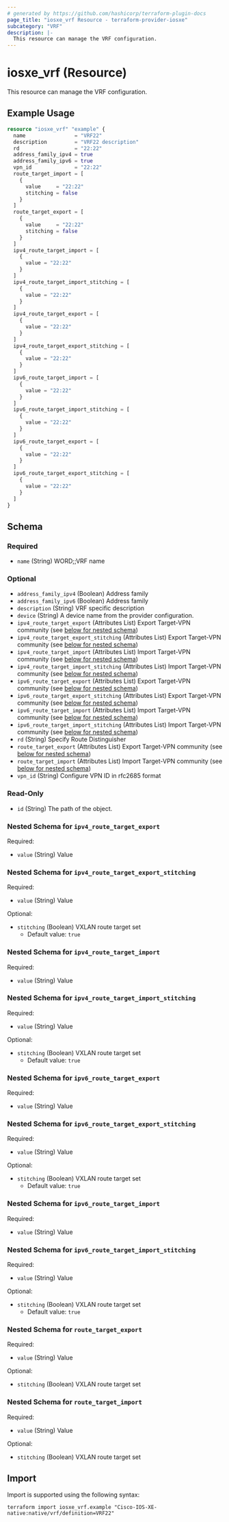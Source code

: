 ```yaml
---
# generated by https://github.com/hashicorp/terraform-plugin-docs
page_title: "iosxe_vrf Resource - terraform-provider-iosxe"
subcategory: "VRF"
description: |-
  This resource can manage the VRF configuration.
---
```


# iosxe_vrf (Resource)

This resource can manage the VRF configuration.

## Example Usage

```terraform
resource "iosxe_vrf" "example" {
  name                = "VRF22"
  description         = "VRF22 description"
  rd                  = "22:22"
  address_family_ipv4 = true
  address_family_ipv6 = true
  vpn_id              = "22:22"
  route_target_import = [
    {
      value     = "22:22"
      stitching = false
    }
  ]
  route_target_export = [
    {
      value     = "22:22"
      stitching = false
    }
  ]
  ipv4_route_target_import = [
    {
      value = "22:22"
    }
  ]
  ipv4_route_target_import_stitching = [
    {
      value = "22:22"
    }
  ]
  ipv4_route_target_export = [
    {
      value = "22:22"
    }
  ]
  ipv4_route_target_export_stitching = [
    {
      value = "22:22"
    }
  ]
  ipv6_route_target_import = [
    {
      value = "22:22"
    }
  ]
  ipv6_route_target_import_stitching = [
    {
      value = "22:22"
    }
  ]
  ipv6_route_target_export = [
    {
      value = "22:22"
    }
  ]
  ipv6_route_target_export_stitching = [
    {
      value = "22:22"
    }
  ]
}
```

<!-- schema generated by tfplugindocs -->
## Schema

### Required

- `name` (String) WORD;;VRF name

### Optional

- `address_family_ipv4` (Boolean) Address family
- `address_family_ipv6` (Boolean) Address family
- `description` (String) VRF specific description
- `device` (String) A device name from the provider configuration.
- `ipv4_route_target_export` (Attributes List) Export Target-VPN community (see [below for nested schema](#nestedatt--ipv4_route_target_export))
- `ipv4_route_target_export_stitching` (Attributes List) Export Target-VPN community (see [below for nested schema](#nestedatt--ipv4_route_target_export_stitching))
- `ipv4_route_target_import` (Attributes List) Import Target-VPN community (see [below for nested schema](#nestedatt--ipv4_route_target_import))
- `ipv4_route_target_import_stitching` (Attributes List) Import Target-VPN community (see [below for nested schema](#nestedatt--ipv4_route_target_import_stitching))
- `ipv6_route_target_export` (Attributes List) Export Target-VPN community (see [below for nested schema](#nestedatt--ipv6_route_target_export))
- `ipv6_route_target_export_stitching` (Attributes List) Export Target-VPN community (see [below for nested schema](#nestedatt--ipv6_route_target_export_stitching))
- `ipv6_route_target_import` (Attributes List) Import Target-VPN community (see [below for nested schema](#nestedatt--ipv6_route_target_import))
- `ipv6_route_target_import_stitching` (Attributes List) Import Target-VPN community (see [below for nested schema](#nestedatt--ipv6_route_target_import_stitching))
- `rd` (String) Specify Route Distinguisher
- `route_target_export` (Attributes List) Export Target-VPN community (see [below for nested schema](#nestedatt--route_target_export))
- `route_target_import` (Attributes List) Import Target-VPN community (see [below for nested schema](#nestedatt--route_target_import))
- `vpn_id` (String) Configure VPN ID in rfc2685 format

### Read-Only

- `id` (String) The path of the object.

<a id="nestedatt--ipv4_route_target_export"></a>
### Nested Schema for `ipv4_route_target_export`

Required:

- `value` (String) Value


<a id="nestedatt--ipv4_route_target_export_stitching"></a>
### Nested Schema for `ipv4_route_target_export_stitching`

Required:

- `value` (String) Value

Optional:

- `stitching` (Boolean) VXLAN route target set
  - Default value: `true`


<a id="nestedatt--ipv4_route_target_import"></a>
### Nested Schema for `ipv4_route_target_import`

Required:

- `value` (String) Value


<a id="nestedatt--ipv4_route_target_import_stitching"></a>
### Nested Schema for `ipv4_route_target_import_stitching`

Required:

- `value` (String) Value

Optional:

- `stitching` (Boolean) VXLAN route target set
  - Default value: `true`


<a id="nestedatt--ipv6_route_target_export"></a>
### Nested Schema for `ipv6_route_target_export`

Required:

- `value` (String) Value


<a id="nestedatt--ipv6_route_target_export_stitching"></a>
### Nested Schema for `ipv6_route_target_export_stitching`

Required:

- `value` (String) Value

Optional:

- `stitching` (Boolean) VXLAN route target set
  - Default value: `true`


<a id="nestedatt--ipv6_route_target_import"></a>
### Nested Schema for `ipv6_route_target_import`

Required:

- `value` (String) Value


<a id="nestedatt--ipv6_route_target_import_stitching"></a>
### Nested Schema for `ipv6_route_target_import_stitching`

Required:

- `value` (String) Value

Optional:

- `stitching` (Boolean) VXLAN route target set
  - Default value: `true`


<a id="nestedatt--route_target_export"></a>
### Nested Schema for `route_target_export`

Required:

- `value` (String) Value

Optional:

- `stitching` (Boolean) VXLAN route target set


<a id="nestedatt--route_target_import"></a>
### Nested Schema for `route_target_import`

Required:

- `value` (String) Value

Optional:

- `stitching` (Boolean) VXLAN route target set

## Import

Import is supported using the following syntax:

```shell
terraform import iosxe_vrf.example "Cisco-IOS-XE-native:native/vrf/definition=VRF22"
```
